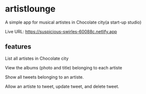 # artistlounge

A simple app for musical artistes in Chocolate city(a start-up studio)

Live URL: https://suspicious-swirles-60088c.netlify.app

## features

List all artistes in Chocolate city

View the albums (photo and title) belonging to each artiste

Show all tweets belonging to an artiste.

Allow an artiste to tweet, update tweet, and delete tweet.
